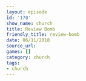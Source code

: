 ```yaml
---
layout: episode
id: '170'
show_name: church
title: Review Bomb
friendly_title: review-bomb
date: 06/11/2018
source_url: 
games: []
category: church
tags:
- church
---
```


